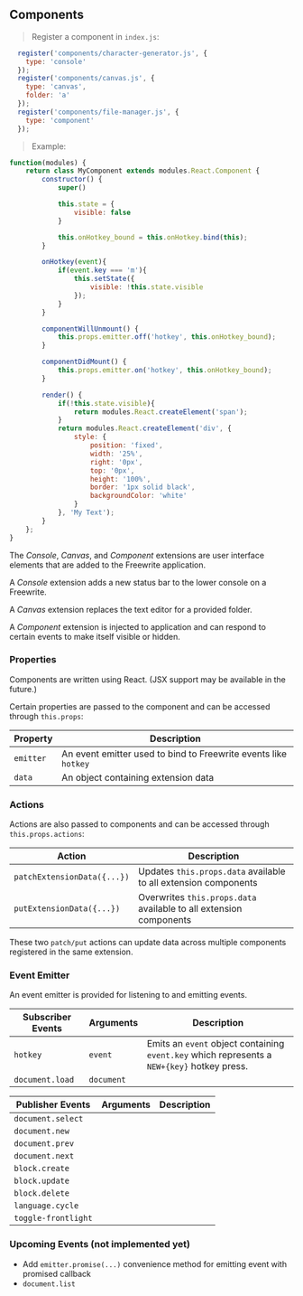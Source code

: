 ## Components

> Register a component in `index.js`:

```javascript
  register('components/character-generator.js', {
    type: 'console'
  });
  register('components/canvas.js', {
    type: 'canvas',
    folder: 'a'
  });
  register('components/file-manager.js', {
    type: 'component'
  });
```

> Example:

```javascript
function(modules) {
    return class MyComponent extends modules.React.Component {
        constructor() {
            super()

            this.state = {
                visible: false
            }

            this.onHotkey_bound = this.onHotkey.bind(this);
        }

        onHotkey(event){
            if(event.key === 'm'){
                this.setState({
                    visible: !this.state.visible
                });
            }
        }

        componentWillUnmount() {
            this.props.emitter.off('hotkey', this.onHotkey_bound);
        }

        componentDidMount() {
            this.props.emitter.on('hotkey', this.onHotkey_bound);
        }

        render() {
            if(!this.state.visible){
                return modules.React.createElement('span');
            }
            return modules.React.createElement('div', { 
                style: {
                    position: 'fixed',
                    width: '25%',
                    right: '0px',
                    top: '0px',
                    height: '100%',
                    border: '1px solid black',
                    backgroundColor: 'white'
                }
            }, 'My Text');
        }
    };
}
```

The *Console*, *Canvas*, and *Component* extensions are user interface elements that are added to the Freewrite application.

A *Console* extension adds a new status bar to the lower console on a Freewrite.

A *Canvas* extension replaces the text editor for a provided folder.

A *Component* extension is injected to application and can respond to certain events to make itself visible or hidden.

### Properties

Components are written using React. (JSX support may be available in the future.)

Certain properties are passed to the component and can be accessed through `this.props`:

Property | Description
-------- | -----------
`emitter` | An event emitter used to bind to Freewrite events like `hotkey`
`data` | An object containing extension data

### Actions

Actions are also passed to components and can be accessed through `this.props.actions`:

Action | Description
------ | -----------
`patchExtensionData({...})` | Updates `this.props.data` available to all extension components
`putExtensionData({...})` | Overwrites `this.props.data` available to all extension components

These two `patch/put` actions can update data across multiple components registered in the same extension.

### Event Emitter

An event emitter is provided for listening to and emitting events.

Subscriber Events | Arguments | Description
----- | --------- | -----------
`hotkey` | `event` | Emits an `event` object containing `event.key` which represents a `NEW+{key}` hotkey press.
`document.load` | `document` | 

Publisher Events | Arguments | Description
----- | --------- | -----------
`document.select` | | 
`document.new` | | 
`document.prev` | | 
`document.next` | | 
`block.create` | | 
`block.update` | | 
`block.delete` | | 
`language.cycle` | | 
`toggle-frontlight` | | 



### Upcoming Events (not implemented yet)

* Add `emitter.promise(...)` convenience method for emitting event with promised callback
* `document.list`